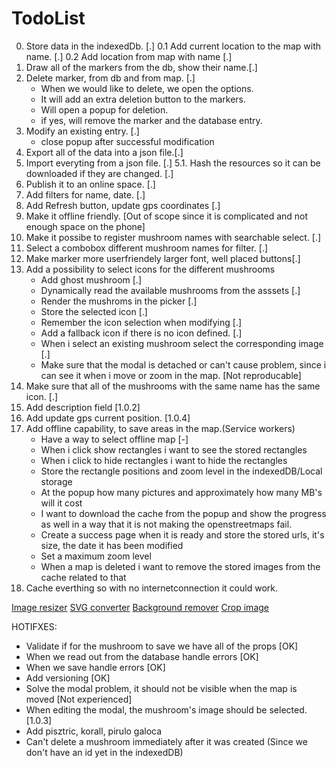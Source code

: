 # TodoList

0. Store data in the indexedDb. [.]
0.1 Add current location to the map with name. [.]
0.2 Add location from map with name [.]
1. Draw all of the markers from the db, show their name.[.]
2. Delete marker, from db and from map. [.]
    - When we would like to delete, we open the options.
    - It will add an extra deletion button to the markers.
    - Will open a popup for deletion.
    - if yes, will remove the marker and the database entry.
3. Modify an existing entry. [.]
    - close popup after successful modification
4. Export all of the data into a json file.[.]
5. Import everyting from a json file. [.]
5.1. Hash the resources so it can be downloaded if   they are changed. [.]
6. Publish it to an online space. [.]
7. Add filters for name, date. [.]
8. Add Refresh button, update gps coordinates [.]
9. Make it offline friendly. [Out of scope since it is complicated and not enough space on the phone]
10. Make it possibe to register mushroom names with searchable select. [.]
11. Select a combobox different mushroom names for filter. [.]
12. Make marker more userfriendely larger font, well placed buttons[.]
13. Add a possibility to select icons for the different mushrooms
    - Add ghost mushroom [.]
    - Dynamically read the available mushrooms from the asssets [.]
    - Render the mushroms in the picker [.]
    - Store the selected icon [.]
    - Remember the icon selection when modifying [.]
    - Add a fallback icon if there is no icon defined. [.]
    - When i select an existing mushroom select the corresponding image [.]
    - Make sure that the modal is detached or can't cause problem, since i can see it when i move or zoom in the map. [Not reproducable]
14. Make sure that all of the mushrooms with the same name has the same icon. [.]
15. Add description field [1.0.2]
16. Add update gps current position. [1.0.4]
17. Add offline capability, to save areas in the map.(Service workers)
    - Have a way to select offline map [-]
    - When i click show rectangles i want to see the stored rectangles
    - When i click to hide rectangles i want to hide the rectangles
    - Store the rectangle positions and zoom level in the indexedDB/Local storage
    - At the popup how many pictures and approximately how many MB's will it cost
    - I want to download the cache from the popup and show the progress as well in a way that it is not making the openstreetmaps fail.
    - Create a success page when it is ready and store the stored urls, it's size, the date it has been modified
    - Set a maximum zoom level
    - When a map is deleted i want to remove the stored images from the cache related to that
18. Cache everthing so with no internetconnection it could work.

[Image resizer](https://imresizer.com/download)
[SVG converter](https://www.freeconvert.com/png-to-svg/download)
[Background remover](https://pixlr.com/express/)
[Crop image](https://www.iloveimg.com/crop-image/crop-png)


HOTIFXES:
- Validate if for the mushroom to save we have all of the props [OK]
- When we read out from the database handle errors [OK]
- When we save handle errors [OK]
- Add versioning [OK]
- Solve the modal problem, it should not be visible when the map is moved [Not experienced]
- When editing the modal, the mushroom's image should be selected. [1.0.3]
- Add pisztric, korall, pirulo galoca
- Can't delete a mushroom immediately after it was created (Since we don't have an id yet in the indexedDB)